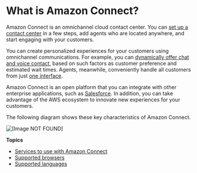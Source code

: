 # What is Amazon Connect?<a name="what-is-amazon-connect"></a>

Amazon Connect is an omnichannel cloud contact center\. You can [set up a contact center](amazon-connect-get-started.md) in a few steps, add agents who are located anywhere, and start engaging with your customers\.

You can create personalized experiences for your customers using omnichannel communications\. For example, you can [dynamically offer chat and voice contact](use-channel-contact-attribute.md), based on such factors as customer preference and estimated wait times\. Agents, meanwhile, conveniently handle all customers from just [one interface](agent-user-guide.md)\. 

Amazon Connect is an open platform that you can integrate with other enterprise applications, such as [Salesforce](salesforce-integration.md)\. In addition, you can take advantage of the AWS ecosystem to innovate new experiences for your customers\. 

The following diagram shows these key characteristics of Amazon Connect\.

![\[Image NOT FOUND\]](http://docs.aws.amazon.com/connect/latest/adminguide/images/connect-overview1.png)

**Topics**
+ [Services to use with Amazon Connect](related-services-amazon-connect.md)
+ [Supported browsers](browsers.md)
+ [Supported languages](supported-languages.md)